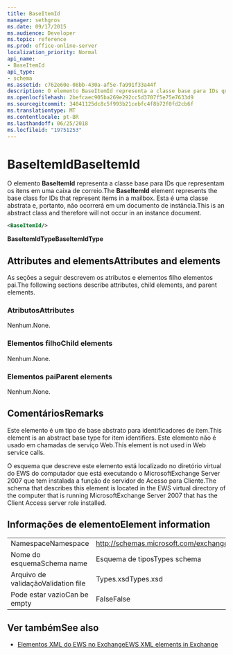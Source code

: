 ```yaml
---
title: BaseItemId
manager: sethgros
ms.date: 09/17/2015
ms.audience: Developer
ms.topic: reference
ms.prod: office-online-server
localization_priority: Normal
api_name:
- BaseItemId
api_type:
- schema
ms.assetid: c762e60e-08bb-430a-af5e-fa991f33a44f
description: O elemento BaseItemId representa a classe base para IDs que representam os itens em uma caixa de correio. Esta é uma classe abstrata e, portanto, não ocorrerá em um documento de instância.
ms.openlocfilehash: 2befcaec905ba269e292cc5d3707f5e75e7633d9
ms.sourcegitcommit: 34041125dc8c5f993b21cebfc4f8b72f0fd2cb6f
ms.translationtype: MT
ms.contentlocale: pt-BR
ms.lasthandoff: 06/25/2018
ms.locfileid: "19751253"
---
```

# <a name="baseitemid"></a><span data-ttu-id="fff50-104">BaseItemId</span><span class="sxs-lookup"><span data-stu-id="fff50-104">BaseItemId</span></span>

<span data-ttu-id="fff50-105">O elemento **BaseItemId** representa a classe base para IDs que representam os itens em uma caixa de correio.</span><span class="sxs-lookup"><span data-stu-id="fff50-105">The **BaseItemId** element represents the base class for IDs that represent items in a mailbox.</span></span> <span data-ttu-id="fff50-106">Esta é uma classe abstrata e, portanto, não ocorrerá em um documento de instância.</span><span class="sxs-lookup"><span data-stu-id="fff50-106">This is an abstract class and therefore will not occur in an instance document.</span></span> 
  
```xml
<BaseItemId/>
```

 <span data-ttu-id="fff50-107">**BaseItemIdType**</span><span class="sxs-lookup"><span data-stu-id="fff50-107">**BaseItemIdType**</span></span>
## <a name="attributes-and-elements"></a><span data-ttu-id="fff50-108">Attributes and elements</span><span class="sxs-lookup"><span data-stu-id="fff50-108">Attributes and elements</span></span>

<span data-ttu-id="fff50-109">As seções a seguir descrevem os atributos e elementos filho elementos pai.</span><span class="sxs-lookup"><span data-stu-id="fff50-109">The following sections describe attributes, child elements, and parent elements.</span></span>
  
### <a name="attributes"></a><span data-ttu-id="fff50-110">Atributos</span><span class="sxs-lookup"><span data-stu-id="fff50-110">Attributes</span></span>

<span data-ttu-id="fff50-111">Nenhum.</span><span class="sxs-lookup"><span data-stu-id="fff50-111">None.</span></span>
  
### <a name="child-elements"></a><span data-ttu-id="fff50-112">Elementos filho</span><span class="sxs-lookup"><span data-stu-id="fff50-112">Child elements</span></span>

<span data-ttu-id="fff50-113">Nenhum.</span><span class="sxs-lookup"><span data-stu-id="fff50-113">None.</span></span>
  
### <a name="parent-elements"></a><span data-ttu-id="fff50-114">Elementos pai</span><span class="sxs-lookup"><span data-stu-id="fff50-114">Parent elements</span></span>

<span data-ttu-id="fff50-115">Nenhum.</span><span class="sxs-lookup"><span data-stu-id="fff50-115">None.</span></span>
  
## <a name="remarks"></a><span data-ttu-id="fff50-116">Comentários</span><span class="sxs-lookup"><span data-stu-id="fff50-116">Remarks</span></span>

<span data-ttu-id="fff50-117">Este elemento é um tipo de base abstrato para identificadores de item.</span><span class="sxs-lookup"><span data-stu-id="fff50-117">This element is an abstract base type for item identifiers.</span></span> <span data-ttu-id="fff50-118">Este elemento não é usado em chamadas de serviço Web.</span><span class="sxs-lookup"><span data-stu-id="fff50-118">This element is not used in Web service calls.</span></span>
  
<span data-ttu-id="fff50-119">O esquema que descreve este elemento está localizado no diretório virtual do EWS do computador que está executando o MicrosoftExchange Server 2007 que tem instalada a função de servidor de Acesso para Cliente.</span><span class="sxs-lookup"><span data-stu-id="fff50-119">The schema that describes this element is located in the EWS virtual directory of the computer that is running MicrosoftExchange Server 2007 that has the Client Access server role installed.</span></span>
  
## <a name="element-information"></a><span data-ttu-id="fff50-120">Informações de elemento</span><span class="sxs-lookup"><span data-stu-id="fff50-120">Element information</span></span>

|||
|:-----|:-----|
|<span data-ttu-id="fff50-121">Namespace</span><span class="sxs-lookup"><span data-stu-id="fff50-121">Namespace</span></span>  <br/> |http://schemas.microsoft.com/exchange/services/2006/types  <br/> |
|<span data-ttu-id="fff50-122">Nome do esquema</span><span class="sxs-lookup"><span data-stu-id="fff50-122">Schema name</span></span>  <br/> |<span data-ttu-id="fff50-123">Esquema de tipos</span><span class="sxs-lookup"><span data-stu-id="fff50-123">Types schema</span></span>  <br/> |
|<span data-ttu-id="fff50-124">Arquivo de validação</span><span class="sxs-lookup"><span data-stu-id="fff50-124">Validation file</span></span>  <br/> |<span data-ttu-id="fff50-125">Types.xsd</span><span class="sxs-lookup"><span data-stu-id="fff50-125">Types.xsd</span></span>  <br/> |
|<span data-ttu-id="fff50-126">Pode estar vazio</span><span class="sxs-lookup"><span data-stu-id="fff50-126">Can be empty</span></span>  <br/> |<span data-ttu-id="fff50-127">False</span><span class="sxs-lookup"><span data-stu-id="fff50-127">False</span></span>  <br/> |
   
## <a name="see-also"></a><span data-ttu-id="fff50-128">Ver também</span><span class="sxs-lookup"><span data-stu-id="fff50-128">See also</span></span>



- [<span data-ttu-id="fff50-129">Elementos XML do EWS no Exchange</span><span class="sxs-lookup"><span data-stu-id="fff50-129">EWS XML elements in Exchange</span></span>](ews-xml-elements-in-exchange.md)

